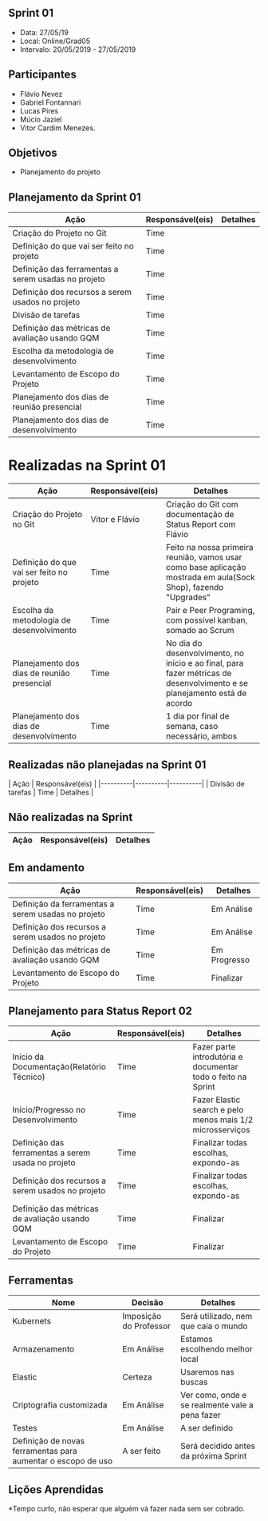 
## Sprint 01
* Data: 27/05/19
* Local: Online/Grad05
* Intervalo: 20/05/2019 - 27/05/2019
## Participantes
  * Flávio Nevez
  * Gabriel Fontannari
  * Lucas Pires
  * Múcio Jaziel
  * Vitor Cardim Menezes. 
## Objetivos
* Planejamento do projeto
## Planejamento da Sprint 01
| Ação | Responsável(eis) | Detalhes |
|----------|----------|----------| 
| Criação do Projeto no Git | Time | |
| Definição do que vai ser feito no projeto | Time | |
| Definição das ferramentas a serem usadas no projeto | Time | |
| Definição dos recursos a serem usados no projeto | Time | |
| Divisão de tarefas | Time | |
| Definição das métricas de avaliação usando GQM | Time | |
| Escolha da metodologia de desenvolvimento | Time | |
| Levantamento de Escopo do Projeto     | Time | |
| Planejamento dos dias de reunião presencial| Time | |
| Planejamento dos dias de desenvolvimento | Time | |
# Realizadas na Sprint 01
| Ação | Responsável(eis) | Detalhes |
|----------|----------|----------|
| Criação do Projeto no Git | Vitor e Flávio | Criação do Git com documentação de Status Report com Flávio| |
| Definição do que vai ser feito no projeto | Time | Feito na nossa primeira reunião, vamos usar como base aplicação mostrada em aula(Sock  Shop), fazendo "Upgrades" |
| Escolha da metodologia de desenvolvimento | Time | Pair e Peer Programing, com possível kanban, somado ao Scrum|
| Planejamento dos dias de reunião presencial| Time | No dia do desenvolvimento, no início e ao final, para fazer métricas de desenvolvimento e se planejamento está de acordo |
| Planejamento dos dias de desenvolvimento | Time | 1 dia por final  de semana, caso necessário, ambos |
## Realizadas não planejadas na Sprint 01
| Ação | Responsável(eis) |
|----------|----------|----------|
| Divisão de tarefas | Time | Detalhes |
## Não realizadas na Sprint
| Ação | Responsável(eis) | Detalhes |
|----------|----------|----------|
## Em andamento 
| Ação | Responsável(eis) | Detalhes |
|----------|----------|----------|
| Definição da ferramentas a serem usadas no projeto | Time | Em Análise|
| Definição dos recursos a serem usados no projeto | Time | Em Análise |
| Definição das métricas de avaliação usando GQM | Time | Em Progresso |Finalizar todas escolhas, expondo-as |
| Levantamento de Escopo do Projeto     | Time |Finalizar|
## Planejamento para Status Report 02
| Ação | Responsável(eis) | Detalhes
|----------|----------|----------|
| Início da Documentação(Relatório Técnico) | Time | Fazer parte introdutória e documentar todo o feito na Sprint
| Início/Progresso no Desenvolvimento | Time | Fazer Elastic search  e pelo menos mais 1/2 microsserviços
| Definição das ferramentas a serem usada no projeto | Time | Finalizar todas escolhas, expondo-as|
| Definição dos recursos a serem usados no projeto | Time | Finalizar todas escolhas, expondo-as |
| Definição das métricas de avaliação usando GQM | Time |Finalizar |
| Levantamento de Escopo do Projeto     | Time | Finalizar|
## Ferramentas
| Nome | Decisão | Detalhes
|----------|----------|----------|
| Kubernets | Imposição do Professor | Será utilizado, nem que caia o mundo |
| Armazenamento | Em Análise | Estamos escolhendo melhor local |
| Elastic | Certeza | Usaremos nas buscas|
| Criptografia customizada | Em Análise | Ver como, onde e se realmente vale a pena fazer |
| Testes | Em Análise | A ser definido |
| Definição de novas ferramentas para aumentar o escopo de uso     | A ser feito | Será decidido antes da próxima Sprint|

## Lições Aprendidas
*Tempo curto, não esperar que alguém vá fazer nada sem ser cobrado.
